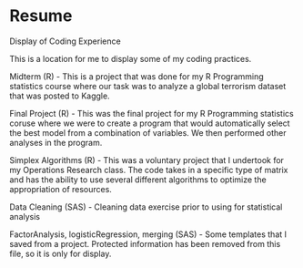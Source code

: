 # Resume
Display of Coding Experience

This is a location for me to display some of my coding practices.

Midterm (R) - This is a project that was done for my R Programming statistics course where our task was to analyze a global terrorism dataset that was posted to Kaggle.

Final Project (R) - This was the final project for my R Programming statistics coruse where we were to create a program that would automatically select the best model from a combination of variables. We then performed other analyses in the program.

Simplex Algorithms (R) - This was a voluntary project that I undertook for my Operations Research class. The code takes in a specific type of matrix and has the ability to use several different algorithms to optimize the appropriation of resources.

Data Cleaning (SAS) - Cleaning data exercise prior to using for statistical analysis

FactorAnalysis, logisticRegression, merging (SAS) - Some templates that I saved from a project. Protected information has been removed from this file, so it is only for display.
